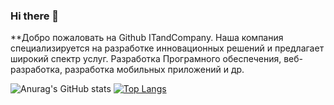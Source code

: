 ### Hi there 👋

**Добро пожаловать на Github ITandCompany. Наша компания специализируется на разработке инновационных решений и предлагает широкий спектр услуг.
Разработка Програмного обеспечения, веб-разработка, разработка мобильных приложений и др.

![Anurag's GitHub stats](https://github-readme-stats.vercel.app/api?username=Itandcompany&theme=tokyonight&show_icons=true)
[![Top Langs](https://github-readme-stats.vercel.app/api/top-langs/?username=Itandcompany&layout=compact)](https://github.com/Itandcompany/github-readme-stats)
